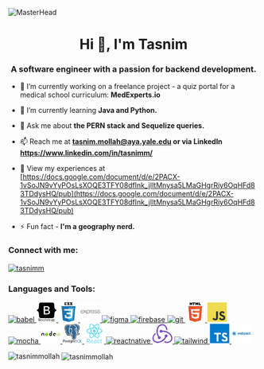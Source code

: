 ![MasterHead](https://media.licdn.com/dms/image/D5616AQHdANBacCFkQg/profile-displaybackgroundimage-shrink_350_1400/0/1676594816849?e=1681948800&v=beta&t=K12r3azHDVh5LJTC8YBOWW4HrTvv9NT5BFG8yp21CQM)

<h1 align="center">Hi 👋, I'm Tasnim </h1>
<h3 align="center">A software engineer with a passion for backend development.</h3>

- 🔭 I’m currently working on a freelance project - a quiz portal for a medical school curriculum: **MedExperts.io**

- 🌱 I’m currently learning **Java and Python.**

- 💬 Ask me about **the PERN stack and Sequelize queries.**

- 📫 Reach me at **tasnim.mollah@aya.yale.edu or via LinkedIn https://www.linkedin.com/in/tasnimm/**

- 📄 View my experiences at [https://docs.google.com/document/d/e/2PACX-1vSoJN9vYyPOsLsXOQE3TFY08dflnk_jIltMnysa5LMaGHgrRiy6OqHFd83TDdysHQ/pub](https://docs.google.com/document/d/e/2PACX-1vSoJN9vYyPOsLsXOQE3TFY08dflnk_jIltMnysa5LMaGHgrRiy6OqHFd83TDdysHQ/pub)

- ⚡ Fun fact - **I'm a geography nerd.**

<h3 align="left">Connect with me:</h3>
<p align="left">
<a href="https://linkedin.com/in/tasnimm" target="blank"><img align="center" src="https://raw.githubusercontent.com/rahuldkjain/github-profile-readme-generator/master/src/images/icons/Social/linked-in-alt.svg" alt="tasnimm" height="30" width="40" /></a>
</p>

<h3 align="left">Languages and Tools:</h3>
<p align="left"> <a href="https://babeljs.io/" target="_blank" rel="noreferrer"> <img src="https://www.vectorlogo.zone/logos/babeljs/babeljs-icon.svg" alt="babel" width="40" height="40"/> </a> <a href="https://getbootstrap.com" target="_blank" rel="noreferrer"> <img src="https://raw.githubusercontent.com/devicons/devicon/master/icons/bootstrap/bootstrap-plain-wordmark.svg" alt="bootstrap" width="40" height="40"/> </a> <a href="https://www.w3schools.com/css/" target="_blank" rel="noreferrer"> <img src="https://raw.githubusercontent.com/devicons/devicon/master/icons/css3/css3-original-wordmark.svg" alt="css3" width="40" height="40"/> </a> <a href="https://expressjs.com" target="_blank" rel="noreferrer"> <img src="https://raw.githubusercontent.com/devicons/devicon/master/icons/express/express-original-wordmark.svg" alt="express" width="40" height="40"/> </a> <a href="https://www.figma.com/" target="_blank" rel="noreferrer"> <img src="https://www.vectorlogo.zone/logos/figma/figma-icon.svg" alt="figma" width="40" height="40"/> </a> <a href="https://firebase.google.com/" target="_blank" rel="noreferrer"> <img src="https://www.vectorlogo.zone/logos/firebase/firebase-icon.svg" alt="firebase" width="40" height="40"/> </a> <a href="https://git-scm.com/" target="_blank" rel="noreferrer"> <img src="https://www.vectorlogo.zone/logos/git-scm/git-scm-icon.svg" alt="git" width="40" height="40"/> </a> <a href="https://www.w3.org/html/" target="_blank" rel="noreferrer"> <img src="https://raw.githubusercontent.com/devicons/devicon/master/icons/html5/html5-original-wordmark.svg" alt="html5" width="40" height="40"/> </a> <a href="https://developer.mozilla.org/en-US/docs/Web/JavaScript" target="_blank" rel="noreferrer"> <img src="https://raw.githubusercontent.com/devicons/devicon/master/icons/javascript/javascript-original.svg" alt="javascript" width="40" height="40"/> </a> <a href="https://mochajs.org" target="_blank" rel="noreferrer"> <img src="https://www.vectorlogo.zone/logos/mochajs/mochajs-icon.svg" alt="mocha" width="40" height="40"/> </a> <a href="https://nodejs.org" target="_blank" rel="noreferrer"> <img src="https://raw.githubusercontent.com/devicons/devicon/master/icons/nodejs/nodejs-original-wordmark.svg" alt="nodejs" width="40" height="40"/> </a> <a href="https://www.postgresql.org" target="_blank" rel="noreferrer"> <img src="https://raw.githubusercontent.com/devicons/devicon/master/icons/postgresql/postgresql-original-wordmark.svg" alt="postgresql" width="40" height="40"/> </a> <a href="https://reactjs.org/" target="_blank" rel="noreferrer"> <img src="https://raw.githubusercontent.com/devicons/devicon/master/icons/react/react-original-wordmark.svg" alt="react" width="40" height="40"/> </a> <a href="https://reactnative.dev/" target="_blank" rel="noreferrer"> <img src="https://reactnative.dev/img/header_logo.svg" alt="reactnative" width="40" height="40"/> </a> <a href="https://redux.js.org" target="_blank" rel="noreferrer"> <img src="https://raw.githubusercontent.com/devicons/devicon/master/icons/redux/redux-original.svg" alt="redux" width="40" height="40"/> </a> <a href="https://tailwindcss.com/" target="_blank" rel="noreferrer"> <img src="https://www.vectorlogo.zone/logos/tailwindcss/tailwindcss-icon.svg" alt="tailwind" width="40" height="40"/> </a> <a href="https://www.typescriptlang.org/" target="_blank" rel="noreferrer"> <img src="https://raw.githubusercontent.com/devicons/devicon/master/icons/typescript/typescript-original.svg" alt="typescript" width="40" height="40"/> </a> <a href="https://webpack.js.org" target="_blank" rel="noreferrer"> <img src="https://raw.githubusercontent.com/devicons/devicon/d00d0969292a6569d45b06d3f350f463a0107b0d/icons/webpack/webpack-original-wordmark.svg" alt="webpack" width="40" height="40"/> </a> </p>

<p><img align="left" src="https://github-readme-stats.vercel.app/api/top-langs?username=tasnimmollah&show_icons=true&locale=en&layout=compact" alt="tasnimmollah" /></p>

<p>&nbsp;<img align="center" src="https://github-readme-stats.vercel.app/api?username=tasnimmollah&show_icons=true&locale=en" alt="tasnimmollah" /></p>

<!-- <p><img align="center" src="https://github-readme-streak-stats.herokuapp.com/?user=tasnimmollah&" alt="tasnimmollah" /></p> -->
